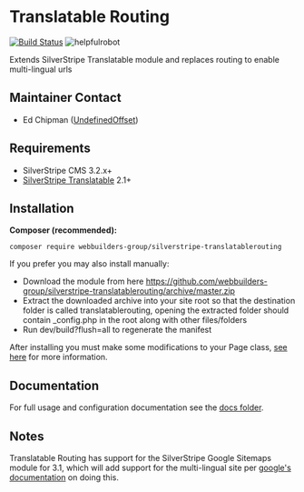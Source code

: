 Translatable Routing
=================
[![Build Status](https://travis-ci.org/webbuilders-group/silverstripe-translatablerouting.png)](https://travis-ci.org/webbuilders-group/silverstripe-translatablerouting)  ![helpfulrobot](https://helpfulrobot.io/webbuilders-group/silverstripe-translatablerouting/badge)

Extends SilverStripe Translatable module and replaces routing to enable multi-lingual urls

## Maintainer Contact
* Ed Chipman ([UndefinedOffset](https://github.com/UndefinedOffset))

## Requirements
* SilverStripe CMS 3.2.x+
* [SilverStripe Translatable](https://github.com/silverstripe/silverstripe-translatable/) 2.1+


## Installation
__Composer (recommended):__
```
composer require webbuilders-group/silverstripe-translatablerouting
```

If you prefer you may also install manually:
* Download the module from here https://github.com/webbuilders-group/silverstripe-translatablerouting/archive/master.zip
* Extract the downloaded archive into your site root so that the destination folder is called translatablerouting, opening the extracted folder should contain _config.php in the root along with other files/folders
* Run dev/build?flush=all to regenerate the manifest

After installing you must make some modifications to your Page class, [see here](docs/en/usage.md) for more information.


## Documentation
For full usage and configuration documentation see the [docs folder](docs/en/).


## Notes
Translatable Routing has support for the SilverStripe Google Sitemaps module for 3.1, which will add support for the multi-lingual site per [google's documentation](https://support.google.com/webmasters/answer/2620865?hl=en) on doing this.
